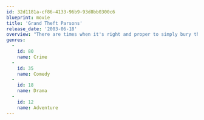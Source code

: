 ```yaml
---
id: 32d1181a-cf86-4133-96b9-93d8bb0300c6
blueprint: movie
title: 'Grand Theft Parsons'
release_date: '2003-06-18'
overview: "There are times when it's right and proper to simply bury the dead. This is not one of those times... Gram Parsons was one of the most influential musicians of his time; a bitter, brilliant, genius who knew Elvis, tripped with the Stones and fatally overdosed on morphine and tequila in 1973. And from his dying came a story. A story from deep within folklore; a story of friendship, honour and adventure; a story so extraordinary that if it didn't really happen, no one would believe it. Two men, a hearse, a dead rock star, five gallons of petrol, and a promise. And the most extraordinary chase of modern times."
genres:
  -
    id: 80
    name: Crime
  -
    id: 35
    name: Comedy
  -
    id: 18
    name: Drama
  -
    id: 12
    name: Adventure
---
```


